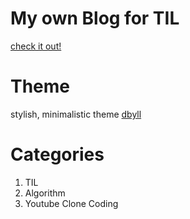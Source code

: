 # My own Blog for TIL
[check it out!](https://siromom.github.io/)

# Theme
stylish, minimalistic theme [dbyll](https://github.com/dbtek/dbyll)

# Categories
1. TIL
2. Algorithm
3. Youtube Clone Coding